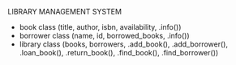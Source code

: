 LIBRARY MANAGEMENT SYSTEM 
   - book class (title, author, isbn, availability, .info())
   - borrower class (name, id, borrowed_books, .info())
   - library class (books, borrowers, .add_book(), .add_borrower(), .loan_book(), .return_book(), .find_book(), .find_borrower())
